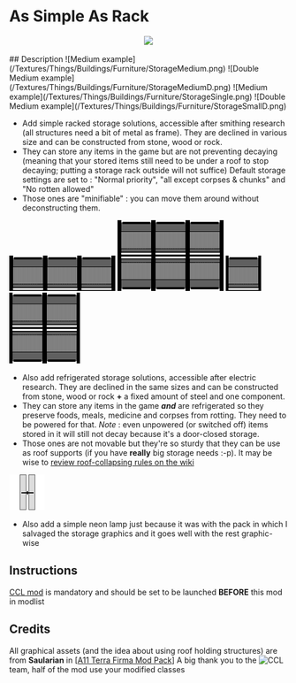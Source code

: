 # As Simple As Rack
<p align="center"><img src="https://i.imgur.com/Z3dKcE3.jpg" /></p>
## Description
![Medium example](/Textures/Things/Buildings/Furniture/StorageMedium.png) ![Double Medium example](/Textures/Things/Buildings/Furniture/StorageMediumD.png) ![Medium example](/Textures/Things/Buildings/Furniture/StorageSingle.png) ![Double Medium example](/Textures/Things/Buildings/Furniture/StorageSmallD.png)

- Add simple racked storage solutions, accessible after smithing research (all structures need a bit of metal as frame). They are declined in various size and can be constructed from stone, wood or rock.
- They can store any items in the game but are not preventing decaying (meaning that your stored items still need to be under a roof to stop decaying; putting a storage rack outside will not suffice)
Default storage settings are set to : "Normal priority", "all except corpses & chunks" and "No rotten allowed"
- Those ones are "minifiable" : you can move them around without deconstructing them.

![Medium example](/Textures/Things/Buildings/Furniture/RefrigeratedStorageMedium.png) ![Double Medium example](/Textures/Things/Buildings/Furniture/RefrigeratedStorageMediumD.png) ![Medium example](/Textures/Things/Buildings/Furniture/RefrigeratedStorageSingle.png) ![Double Medium example](/Textures/Things/Buildings/Furniture/RefrigeratedStorageSmallD.png)

- Also add refrigerated storage solutions, accessible after electric research.
They are declined in the same sizes and can be constructed from stone, wood or rock **+** a fixed amount of steel and one component.
- They can store any items in the game ***and*** are refrigerated so they preserve foods, meals, medicine and corpses from rotting. They need to be powered for that.
_Note_ : even unpowered (or switched off) items stored in it will still not decay because it's a door-closed storage.
- Those ones are not movable but they're so sturdy that they can be use as roof supports (if you have **really** big storage needs :-p). It may be wise to [review roof-collapsing rules on the wiki](http://rimworldwiki.com/wiki/Structure)

![Lamp](/Textures/Things/Buildings/Furniture/LampCeiling.png)

- Also add a simple neon lamp just because it was with the pack in which I salvaged the storage graphics and it goes well with the rest graphic-wise

## Instructions
[CCL mod](https://ludeon.com/forums/index.php?topic=16599) is mandatory and should be set to be launched **BEFORE** this mod in modlist

## Credits
All graphical assets (and the idea about using roof holding structures) are from **Saularian** in [[A11 Terra Firma Mod Pack](https://ludeon.com/forums/index.php?topic=12580.msg126663#msg126663)]
A big thank you to the ![CCL](https://raw.githubusercontent.com/RimWorldCCLTeam/CommunityCoreLibrary/master/WebGraphics/CCL_Button.png) team, half of the mod use your modified classes
